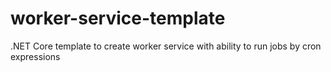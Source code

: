 # worker-service-template
.NET Core template to create worker service with ability to run jobs by cron expressions
